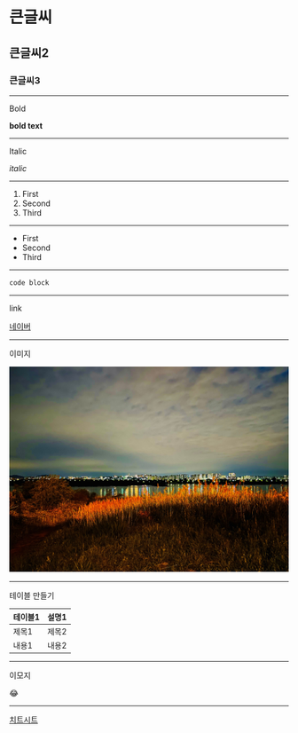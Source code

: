 # 큰글씨
## 큰글씨2
### 큰글씨3
---
Bold

**bold text**

---

Italic

*italic*

---

1. First
2. Second
3. Third

---

- First
- Second
- Third

---

```python
code block
```

---

link

[네이버](https:www.naver.com)

---

이미지

![대체 텍스트](1.jpg)

---

테이블 만들기

|테이블1| 설명1|
| ------| -----|
|제목1|제목2|
|내용1|내용2|

---
이모지

:joy:

---

[치트시트](https:www.markdownguide.org/cheat-sheet/)





